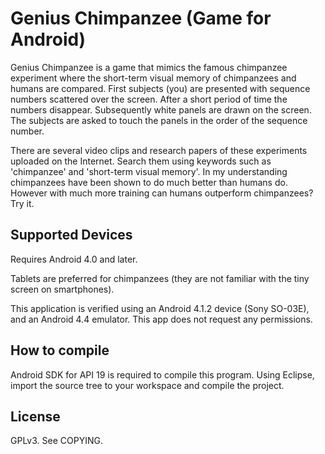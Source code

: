 # Genius Chimpanzee (Game for Android)

Genius Chimpanzee is a game that mimics the famous chimpanzee experiment where the short-term visual memory of chimpanzees and humans are compared.
First subjects (you) are presented with sequence numbers scattered over the screen.
After a short period of time the numbers disappear.
Subsequently white panels are drawn on the screen.
The subjects are asked to touch the panels in the order of the sequence number.

There are several video clips and research papers of these experiments uploaded on the Internet.
Search them using keywords such as 'chimpanzee' and 'short-term visual memory'.
In my understanding chimpanzees have been shown to do much better than humans do.
However with much more training can humans outperform chimpanzees?
Try it.

## Supported Devices

Requires Android 4.0 and later.

Tablets are preferred for chimpanzees (they are not familiar with the tiny screen on smartphones).

This application is verified using an Android 4.1.2 device (Sony SO-03E),
and an Android 4.4 emulator.
This app does not request any permissions.

## How to compile

Android SDK for API 19 is required to compile this program.
Using Eclipse, import the source tree to your workspace and compile the project.

## License

GPLv3. See COPYING.
